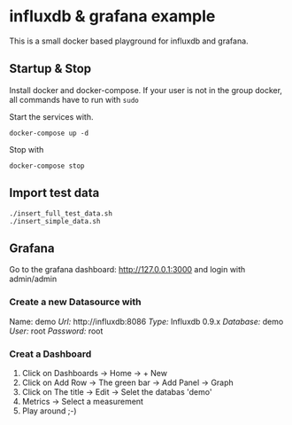 
# influxdb & grafana example

This is a small docker based playground for influxdb and grafana.

## Startup & Stop

Install docker and docker-compose.
If your user is not in the group docker, all commands have to run with `sudo`

Start the services with.
```
docker-compose up -d
```

Stop with
```
docker-compose stop
```

## Import test data

```
./insert_full_test_data.sh
./insert_simple_data.sh
```

## Grafana
Go to the grafana dashboard: <http://127.0.0.1:3000> and login with admin/admin

### Create a new Datasource with

Name: demo
  *Url:* http://influxdb:8086
  *Type:* Influxdb 0.9.x
  *Database:* demo
  *User:* root
  *Password:* root

### Creat a Dashboard

1. Click on Dashboards -> Home -> + New
2. Click on Add Row -> The green bar -> Add Panel -> Graph
3. Click on The title -> Edit -> Selet the databas 'demo'
4. Metrics -> Select a measurement
5. Play around ;-)

